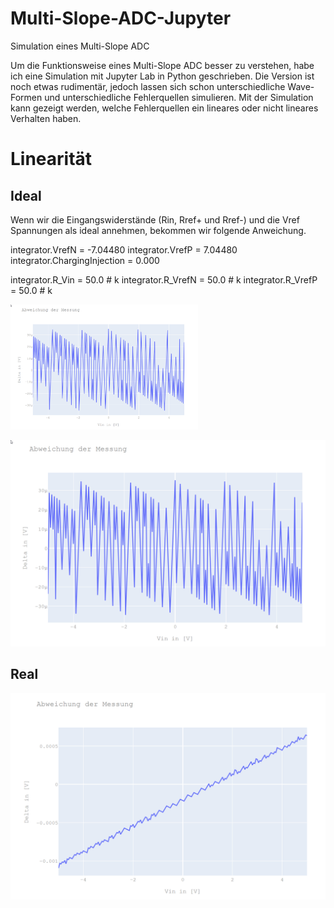 # Multi-Slope-ADC-Jupyter
Simulation eines Multi-Slope ADC

Um die Funktionsweise eines Multi-Slope ADC besser zu verstehen, habe ich eine Simulation mit Jupyter Lab in Python geschrieben. 
Die Version ist noch etwas rudimentär, jedoch lassen sich schon unterschiedliche Wave-Formen und unterschiedliche Fehlerquellen simulieren. 
Mit der Simulation kann gezeigt werden, welche Fehlerquellen ein lineares oder nicht lineares Verhalten haben.


# Linearität

## Ideal
Wenn wir die Eingangswiderstände (Rin, Rref+ und Rref-) und die Vref Spannungen als ideal annehmen, bekommen wir folgende Anweichung.

integrator.VrefN = -7.04480
integrator.VrefP = 7.04480
integrator.ChargingInjection = 0.000

integrator.R_Vin   = 50.0 # k
integrator.R_VrefN = 50.0 # k
integrator.R_VrefP = 50.0 # k

<img src="doc/images/Abweichung_RunDown_Ideal.png" alt="Bildbeschreibung" width="300" height="200">

![Mein Bild](doc/images/Abweichung_RunDown_Ideal.png)

## Real
![Mein Bild](doc/images/Abweichung_RunDown_Real.png)
